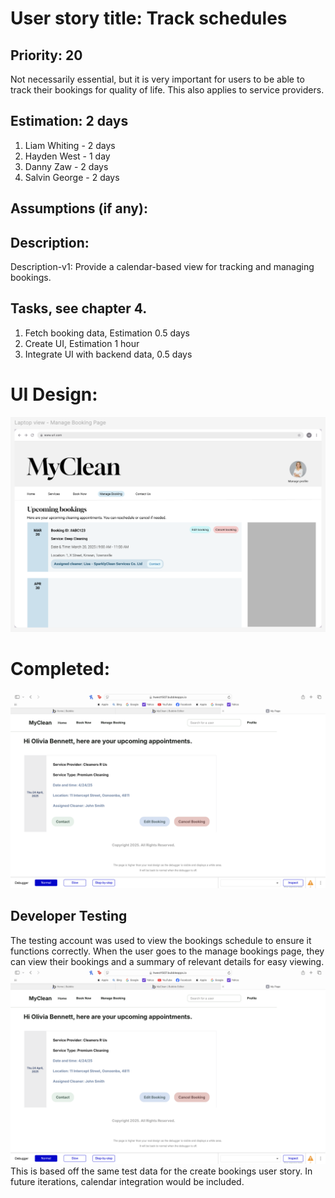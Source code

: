 # User story title: Track schedules

## Priority: 20 
Not necessarily essential, but it is very important for users to be able to track their bookings for quality of life.
This also applies to service providers.

## Estimation: 2 days

1. Liam Whiting - 2 days
2. Hayden West - 1 day
3. Danny Zaw - 2 days
4. Salvin George - 2 days

## Assumptions (if any):

## Description: 
Description-v1: Provide a calendar-based view for tracking and managing bookings.


## Tasks, see chapter 4.

1. Fetch booking data, Estimation 0.5 days
2. Create UI, Estimation 1 hour
3. Integrate UI with backend data, 0.5 days


# UI Design:
![Track schedules](../Images/01_Prototypes/managebooking_ui.png)

# Completed:
![Track schedules](../Images/02_Implemented/02_Track_Schedules/01_manage_booking_view.png)  


## Developer Testing
The testing account was used to view the bookings schedule to ensure it functions correctly.
When the user goes to the manage bookings page, they can view their bookings and a summary of relevant details
for easy viewing.  
![Track schedules](../Images/02_Implemented/02_Track_Schedules/01_manage_booking_view.png)  
This is based off the same test data for the create bookings user story.
In future iterations, calendar integration would be included.
